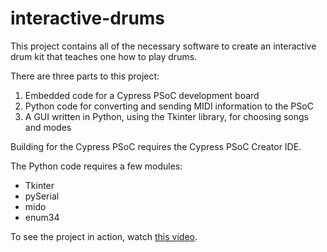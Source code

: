 interactive-drums
=================

This project contains all of the necessary software to create an interactive drum kit that teaches one how to play drums.

There are three parts to this project:

1. Embedded code for a Cypress PSoC development board
2. Python code for converting and sending MIDI information to the PSoC
3. A GUI written in Python, using the Tkinter library, for choosing songs and modes

Building for the Cypress PSoC requires the Cypress PSoC Creator IDE.

The Python code requires a few modules:

- Tkinter
- pySerial
- mido
- enum34

To see the project in action, watch [this video](https://www.youtube.com/watch?v=5bVihZEgty4&feature=youtu.be "Interactive Drums Demo").